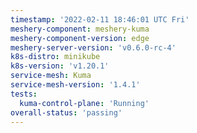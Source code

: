 ```yaml
---
timestamp: '2022-02-11 18:46:01 UTC Fri'
meshery-component: meshery-kuma
meshery-component-version: edge
meshery-server-version: 'v0.6.0-rc-4'
k8s-distro: minikube
k8s-version: 'v1.20.1'
service-mesh: Kuma
service-mesh-version: '1.4.1'
tests:
  kuma-control-plane: 'Running'
overall-status: 'passing'
---
```

